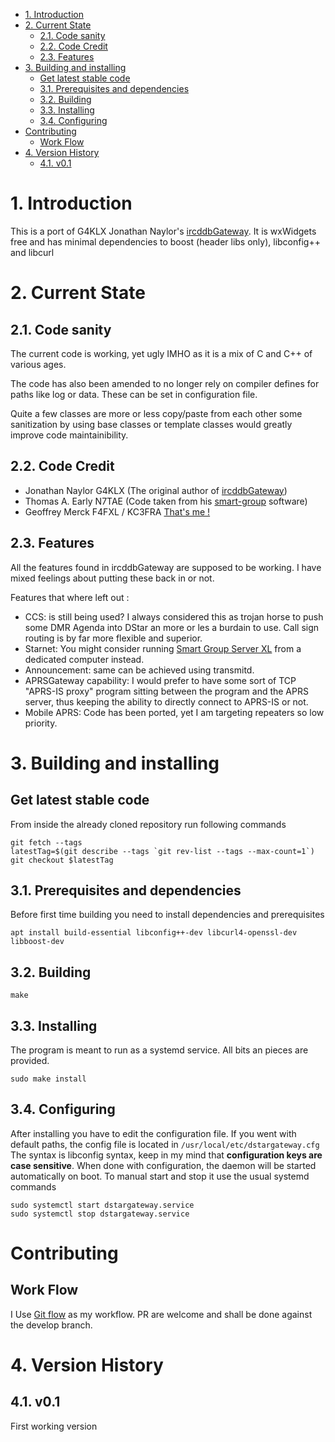- [1. Introduction](#1-introduction)
- [2. Current State](#2-current-state)
  - [2.1. Code sanity](#21-code-sanity)
  - [2.2. Code Credit](#22-code-credit)
  - [2.3. Features](#23-features)
- [3. Building and installing](#3-building-and-installing)
  - [Get latest stable code](#get-latest-stable-code)
  - [3.1. Prerequisites and dependencies](#31-prerequisites-and-dependencies)
  - [3.2. Building](#32-building)
  - [3.3. Installing](#33-installing)
  - [3.4. Configuring](#34-configuring)
- [Contributing](#contributing)
  - [Work Flow](#work-flow)
- [4. Version History](#4-version-history)
  - [4.1. v0.1](#41-v01)

# 1. Introduction
This is a port of G4KLX Jonathan Naylor's [ircddbGateway](https://github.com/g4klx/ircDDBGateway). It is wxWidgets free and has minimal dependencies to boost (header libs only), libconfig++ and libcurl

# 2. Current State
## 2.1. Code sanity
The current code is working, yet ugly IMHO as it is a mix of C and C++ of various ages.

The code has also been amended to no longer rely on compiler defines for paths like log or data. These can be set in configuration file.

Quite a few classes are more or less copy/paste from each other some sanitization by using base classes or template classes would greatly improve code maintainibility.
## 2.2. Code Credit
- Jonathan Naylor G4KLX (The original author of [ircddbGateway](https://github.com/g4klx/ircDDBGateway))
- Thomas A. Early N7TAE (Code taken from his [smart-group](https://github.com/n7tae/smart-group-server) software)
- Geoffrey Merck F4FXL / KC3FRA [That's me !](https://github.com/F4FXL/)
## 2.3. Features
All the features found in ircddbGateway are supposed to be working. I have mixed feelings about putting these back in or not.

Features that where left out :
- CCS: is still being used? I always considered this as trojan horse to push some DMR Agenda into DStar an more or les a burdain to use. Call sign routing is by far more flexible and superior.
- Starnet: You might consider running [Smart Group Server XL](https://github.com/F4FXL/smart-group-server-xl) from a dedicated computer instead.
- Announcement: same can be achieved using transmitd.
- APRSGateway capability: I would prefer to have some sort of TCP "APRS-IS proxy" program sitting between the program and the APRS server, thus keeping the ability to directly connect to APRS-IS or not.
- Mobile APRS: Code has been ported, yet I am targeting repeaters so low priority.

# 3. Building and installing
## Get latest stable code
From inside the already cloned repository run following commands
```
git fetch --tags
latestTag=$(git describe --tags `git rev-list --tags --max-count=1`)
git checkout $latestTag
```

## 3.1. Prerequisites and dependencies
Before first time building you need to install dependencies and prerequisites
```
apt install build-essential libconfig++-dev libcurl4-openssl-dev libboost-dev
```
## 3.2. Building
```
make
```
## 3.3. Installing
The program is meant to run as a systemd service. All bits an pieces are provided.
```
sudo make install
```
## 3.4. Configuring
After installing you have to edit the configuration file. If you went with default paths, the config file is located in `/usr/local/etc/dstargateway.cfg`
The syntax is libconfig syntax, keep in my mind that **configuration keys are case sensitive**.
When done with configuration, the daemon will be started automatically on boot. To manual start and stop it use the usual systemd commands
```
sudo systemctl start dstargateway.service
sudo systemctl stop dstargateway.service
```
# Contributing
## Work Flow
I Use [Git flow](https://danielkummer.github.io/git-flow-cheatsheet/) as my workflow. PR are welcome and shall be done against the develop branch.

# 4. Version History
## 4.1. v0.1
First working version